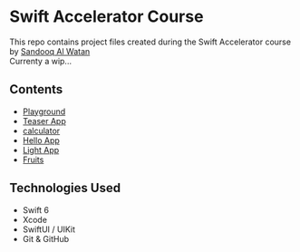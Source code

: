 # Swift Accelerator Course


This repo contains project files created during the Swift Accelerator course by [Sandooq Al Watan](https://sandooqalwatan.ae/)  
Currenty a wip...

## Contents

- [Playground](https://github.com/starstalker9160/Swift-Accelerator/tree/main/rEee%20-%20Playground.playground)
- [Teaser App](./Teaser%20App/)
- [calculator](./calculator)
- [Hello App](./Hello%20App)
- [Light App](./Light%20App)
- [Fruits](./Fruits)

## Technologies Used

- Swift 6
- Xcode
- SwiftUI / UIKit
- Git & GitHub
